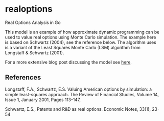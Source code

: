 # realoptions
Real Options Analysis in Go

This model is an example of how approximate dynamic programming can be used to value 
real options using Monte Carlo simulation. The example here is based on Schwartz (2004), see
the reference below. The algorithm uses is a variant of the Least Squares Monte Carlo (LSM) algorithm
from Longstaff & Schwartz (2001). 

For a more extensive blog post discussing the model see <a href="https://freeholdfinance.com/2021/04/01/valuing-rd-and-patents-with-real-options-analysis/">here</a>.

## References
Longstaff, F.A., Schwartz, E.S. Valuing American options by simulation: a simple least-squares approach. 
The Review of Financial Studies, Volume 14, Issue 1, January 2001, Pages 113–147, 

Schwartz, E.S., Patents and R&D as real options. Economic Notes, 33(1), 23-54


